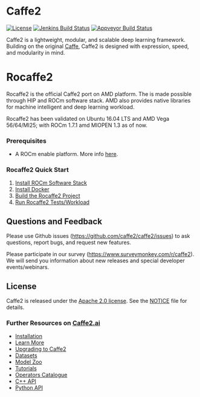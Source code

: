 # Caffe2

[![License](https://img.shields.io/badge/License-Apache%202.0-brightgreen.svg)](https://opensource.org/licenses/Apache-2.0)
[![Jenkins Build Status](https://ci.pytorch.org/jenkins/job/caffe2-master/badge/icon)](https://ci.pytorch.org/jenkins/job/caffe2-master)
[![Appveyor Build Status](https://img.shields.io/appveyor/ci/Yangqing/caffe2.svg)](https://ci.appveyor.com/project/Yangqing/caffe2)

Caffe2 is a lightweight, modular, and scalable deep learning framework. Building on the original [Caffe](http://caffe.berkeleyvision.org), Caffe2 is designed with expression, speed, and modularity in mind.

# Rocaffe2
Rocaffe2 is the official Caffe2 port on AMD platform. The is made possible through HIP and ROCm software stack. AMD also provides native libraries for machine intelligent and deep learning workload. 

Rocaffe2 has been validated on Ubuntu 16.04 LTS and AMD Vega 56/64/MI25; with ROCm 1.7.1 amd MIOPEN 1.3 as of now.

### Prerequisites
* A ROCm enable platform. More info [here](https://rocm.github.io/install.html).

### Rocaffe2 Quick Start
1. [Install ROCm Software Stack](https://github.com/ROCmSoftwarePlatform/rocm_caffe2/blob/AMD_develop/rocm_docs/caffe2-install-basic.md)
2. [Install Docker](https://github.com/ROCmSoftwarePlatform/rocm_caffe2/blob/AMD_develop/rocm_docs/caffe2-docker.md)
3. [Build the Rocaffe2 Project](https://github.com/ROCmSoftwarePlatform/rocm_caffe2/blob/AMD_develop/rocm_docs/caffe2-build.md)
4. [Run Rocaffe2 Tests/Workload](https://github.com/ROCmSoftwarePlatform/rocm_caffe2/blob/AMD_develop/rocm_docs/caffe2-quickstart.md)

## Questions and Feedback

Please use Github issues (https://github.com/caffe2/caffe2/issues) to ask questions, report bugs, and request new features.

Please participate in our survey (https://www.surveymonkey.com/r/caffe2). We will send you information about new releases and special developer events/webinars.


## License

Caffe2 is released under the [Apache 2.0 license](https://github.com/caffe2/caffe2/blob/master/LICENSE). See the [NOTICE](https://github.com/caffe2/caffe2/blob/master/NOTICE) file for details.

### Further Resources on [Caffe2.ai](http://caffe2.ai)

* [Installation](http://caffe2.ai/docs/getting-started.html)
* [Learn More](http://caffe2.ai/docs/learn-more.html)
* [Upgrading to Caffe2](http://caffe2.ai/docs/caffe-migration.html)
* [Datasets](http://caffe2.ai/docs/datasets.html)
* [Model Zoo](http://caffe2.ai/docs/zoo.html)
* [Tutorials](http://caffe2.ai/docs/tutorials.html)
* [Operators Catalogue](http://caffe2.ai/docs/operators-catalogue.html)
* [C++ API](http://caffe2.ai/doxygen-c/html/classes.html)
* [Python API](http://caffe2.ai/doxygen-python/html/namespaces.html)
